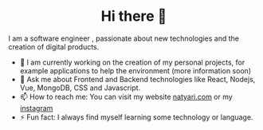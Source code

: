 <h1 align="center">Hi there 👋</h1>

I am a software engineer , passionate about new technologies and the creation of digital products.


- 🔭 I am currently working on the creation of my personal projects, for example applications to help the environment (more information soon)
- 💬 Ask me about Frontend and Backend technologies like React, Nodejs, Vue, MongoDB, CSS and Javascript.
- 📫 How to reach me: You can visit my website [natyari.com](https://natyari.com) or my [instagram](https://www.instagram.com/natvoc)
- ⚡ Fun fact: I always find myself learning some technology or language.
